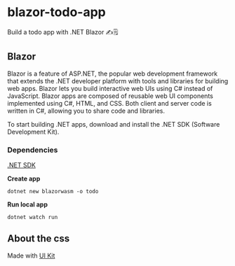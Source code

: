 # blazor-todo-app
Build a todo app with .NET Blazor ✍️🗒️

## Blazor

Blazor is a feature of ASP.NET, the popular web development framework that extends the .NET developer platform with tools and libraries for building web apps.
Blazor lets you build interactive web UIs using C# instead of JavaScript. Blazor apps are composed of reusable web UI components implemented using C#, HTML, and CSS. Both client and server code is written in C#, allowing you to share code and libraries.
	
To start building .NET apps, download and install the .NET SDK (Software Development Kit).

### Dependencies

[.NET SDK](https://dotnet.microsoft.com/learn/aspnet/blazor-tutorial/install)

**Create app**
```
dotnet new blazorwasm -o todo
```

**Run local app**
```
dotnet watch run
```

## About the css
Made with [UI Kit](https://getuikit.com/)
